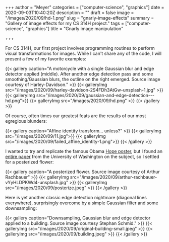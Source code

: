 +++
author = "Meyer"
categories = ["computer-science", "graphics"]
date = 2020-09-03T10:40:20Z
description = ""
draft = false
image = "/images/2020/09/hd-1.png"
slug = "gnarly-image-effects"
summary = "Gallery of image effects for my CS 314H project."
tags = ["computer-science", "graphics"]
title = "Gnarly image manipulation"

+++


For CS 314H, our first project involves programming routines to perform visual transformations for images. While I can't share any of the code, I will present a few of my favorite examples:

{{< gallery caption="A motorcycle with a single Gaussian blur and edge detector applied (middle). After another edge detection pass and some smoothing/Gaussian blurs, the outline on the right emerged. Source image courtesy of Harley-Davidson." >}}
{{< galleryImg  src="/images/2020/09/harley-davidson-2S4FDh3AtGw-unsplash-1.jpg" >}}
{{< galleryImg  src="/images/2020/09/gaussian-and-edge-detection---hd.png">}}
{{< galleryImg  src="/images/2020/09/hd.png" >}}
{{< /gallery >}}

Of course, often times our greatest feats are the results of our most egregious blunders:

{{< gallery caption="Affine identity transform... unless?" >}}
{{< galleryImg  src="/images/2020/09/11.jpg">}}
{{< galleryImg  src="/images/2020/09/failed_affine_identity-1.png">}}
{{< /gallery >}}

I wanted to try and replicate the famous Obama [Hope poster](https://en.wikipedia.org/wiki/Barack_Obama_%22Hope%22_poster), but I found an [entire paper](http://pages.cs.wisc.edu/~dyer/cs534-spring11/hw/hw5/projects/paprocki_bric.pdf) from the University of Washington on the subject, so I settled for a posterized flower:

{{< gallery caption="A posterized flower. Source image courtesy of Arthur Rachbauer" >}}
{{< galleryImg  src="/images/2020/09/arthur-rachbauer-vYyHLDPKWd4-unsplash.jpg" >}}
{{< galleryImg  src="/images/2020/09/posterize.jpeg" >}}
{{< /gallery >}}

Here is yet another classic edge detection nightmare (diagonal lines everywhere), surprisingly overcome by a simple Gaussian filter and some downsampling:

{{< gallery caption="Downsampling, Gaussian blur and edge detector applied to a building. Source image courtesy Stephan Schmid." >}}
{{< galleryImg  src="/images/2020/09/original-building-small.jpeg" >}}
{{< galleryImg  src="/images/2020/09/building.jpeg" >}}
{{< /gallery >}}



